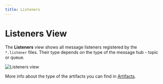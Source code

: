 ```yaml
---
title: Listeners
---
```


Listeners View
===

The **Listeners** view shows all message listeners registered by the `*.listener` files. Their type depends on the type of the message hub - topic or queue.

![Listeners view](../../../images/ide_view_listeners.png)

More info about the type of the artifacts you can find in [Artifacts](../../../artifacts/).
